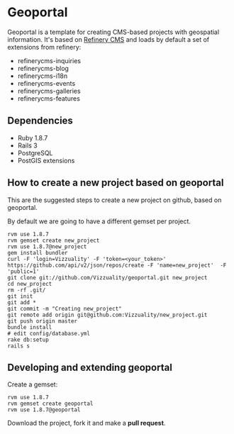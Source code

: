 # Geoportal

Geoportal is a template for creating CMS-based projects with geospatial information. It's based on [Refinery CMS](http://refinerycms.com/) and loads by default a set of extensions from refinery:

  - refinerycms-inquiries
  - refinerycms-blog
  - refinerycms-i18n
  - refinerycms-events
  - refinerycms-galleries
  - refinerycms-features


## Dependencies

  - Ruby 1.8.7
  - Rails 3
  - PostgreSQL
  - PostGIS extensions

## How to create a new project based on geoportal

This are the suggested steps to create a new project on github, based on geoportal.

By default we are going to have a different gemset per project.

    rvm use 1.8.7
    rvm gemset create new_project
    rvm use 1.8.7@new_project
    gem install bundler
    curl -F 'login=Vizzuality' -F 'token=<your_token>' https://github.com/api/v2/json/repos/create -F 'name=new_project'  -F 'public=1'
    git clone git://github.com/Vizzuality/geoportal.git new_project
    cd new_project
    rm -rf .git/
    git init
    git add *
    git commit -m "Creating new_project"
    git remote add origin git@github.com:Vizzuality/new_project.git
    git push origin master
    bundle install
    # edit config/database.yml
    rake db:setup
    rails s

## Developing and extending geoportal

Create a gemset:

    rvm use 1.8.7
    rvm gemset create geoportal
    rvm use 1.8.7@geoportal

Download the project, fork it and make a **pull request**.
